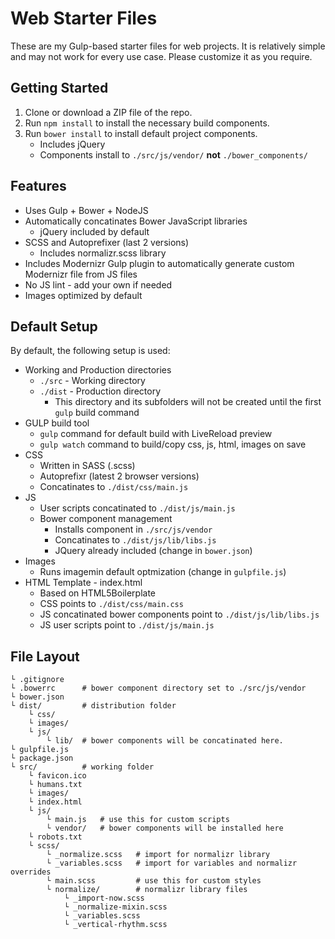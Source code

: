 # Web Starter Files

These are my Gulp-based starter files for web projects. It is relatively simple and may not work for every use case. Please customize it as you require. 

## Getting Started

1. Clone or download a ZIP file of the repo.
2. Run `npm install` to install the necessary build components.
3. Run `bower install` to install default project components.
    * Includes jQuery
    * Components install to `./src/js/vendor/` **not** `./bower_components/`

## Features

* Uses Gulp + Bower + NodeJS
* Automatically concatinates Bower JavaScript libraries
    * jQuery included by default 
* SCSS and Autoprefixer (last 2 versions)
    * Includes normalizr.scss library
* Includes Modernizr Gulp plugin to automatically generate custom Modernizr file from JS files
* No JS lint - add your own if needed
* Images optimized by default 

## Default Setup

By default, the following setup is used:

* Working and Production directories
    * `./src` - Working directory
    * `./dist` - Production directory
        * This directory and its subfolders will not be created until the first `gulp` build command
* GULP build tool
    * `gulp` command for default build with LiveReload preview
    * `gulp watch` command to build/copy css, js, html, images on save
* CSS 
    * Written in SASS (.scss)
    * Autoprefixr (latest 2 browser versions)
    * Concatinates to `./dist/css/main.js`
* JS
    * User scripts concatinated to `./dist/js/main.js`
    * Bower component management
        * Installs component in `./src/js/vendor`
        * Concatinates to `./dist/js/lib/libs.js`
        * JQuery already included (change in `bower.json`)
* Images 
    * Runs imagemin default optmization (change in `gulpfile.js`)
* HTML Template - index.html
    * Based on HTML5Boilerplate
    * CSS points to `./dist/css/main.css`
    * JS concatinated bower components point to `./dist/js/lib/libs.js`
    * JS user scripts point to `./dist/js/main.js`


## File Layout

```
└ .gitignore    
└ .bowerrc      # bower component directory set to ./src/js/vendor
└ bower.json    
└ dist/         # distribution folder
    └ css/      
    └ images/
    └ js/
        └ lib/  # bower components will be concatinated here.
└ gulpfile.js   
└ package.json
└ src/          # working folder
    └ favicon.ico
    └ humans.txt
    └ images/
    └ index.html
    └ js/
        └ main.js   # use this for custom scripts
        └ vendor/   # bower components will be installed here
    └ robots.txt
    └ scss/
        └ _normalize.scss   # import for normalizr library
        └ _variables.scss   # import for variables and normalizr overrides
        └ main.scss         # use this for custom styles
        └ normalize/        # normalizr library files
            └ _import-now.scss
            └ _normalize-mixin.scss
            └ _variables.scss
            └ _vertical-rhythm.scss
